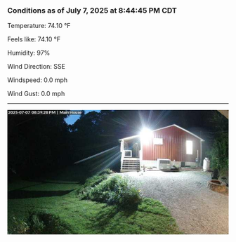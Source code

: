 ### Conditions as of July 7, 2025 at 8:44:45 PM CDT 

Temperature: 74.10 &deg;F

Feels like: 74.10 &deg;F

Humidity: 97%

Wind Direction: SSE

Windspeed: 0.0 mph

Wind Gust: 0.0 mph

---

<img src="./images/latest.jpeg"/>

